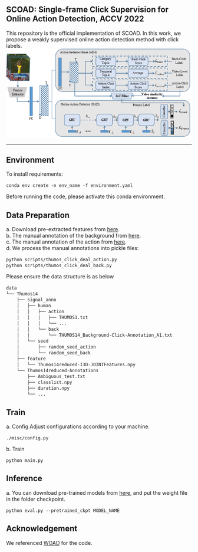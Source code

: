 SCOAD: Single-frame Click Supervision for Online Action Detection, ACCV 2022
------
This repository is the official implementation of SCOAD. In this work, we propose a weakly supervised online action detection method with click labels.
![在这里插入图片描述](https://github.com/zstarN70/SCOAD/blob/main/framework.png)


-----
## Environment
To install requirements:
```
conda env create -n env_name -f environment.yaml
```
Before running the code, please activate this conda environment.
## Data Preparation
a. Download pre-extracted features from [here](https://github.com/sujoyp/wtalc-pytorch#data).  
b. The manual annotation of the background from [here](https://github.com/VividLe/BackTAL/tree/main/data/THUMOS14/human_anns).  
c. The manual annotation of the action from [here](https://github.com/Flowerfan/SF-Net/tree/master/data/Thumos14-Annotations/single_frames).  
d. We process the manual annotations into pickle files:  
```
python scripts/thumos_click_deal_action.py
python scripts/thumos_click_deal_back.py
```

Please ensure the data structure is as below

```
data
└── Thumos14
    ├── signal_anno
    │   ├── human
    │   │   ├── action
    │   │   │   ├── THUMOS1.txt
    │   │   │   └── ...
    │   │   └── back 
    │   │       └── THUMOS14_Background-Click-Annotation_A1.txt
    │   └── seed
    │       ├── random_seed_action
    │       └── random_seed_back
    ├── feature
    │   └── Thumos14reduced-I3D-JOINTFeatures.npy
    └── Thumos14reduced-Annotations
        ├── Ambiguous_test.txt
        ├── classlist.npy
        ├── duration.npy
        └── ...
```

## Train
a. Config
Adjust configurations according to your machine.

```
./misc/config.py
```
b. Train
```
python main.py
```
## Inference
a. You can download pre-trained models from [here](https://drive.google.com/drive/folders/1aBIefa_MqJF_rs_wF75h26zRyE4pivlA?usp=sharing), and put the weight file in the folder checkpoint.
```
python eval.py --pretrained_ckpt MODEL_NAME
```

## Acknowledgement
We referenced [WOAD](https://github.com/salesforce/woad-pytorch.git) for the code.
